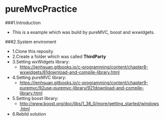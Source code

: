 # pureMvcPractice

###1.Introduction
* This is a example which was build by pureMVC, boost and wxwidgets.

###2.System enviroment
* 1.Clone this reposity
* 2.Create a folder which was called **ThirdParty**
* 3.Setting wxWidgets library:
  * https://jenhsuan.gitbooks.io/c-programming/content/chapter8-wxwidgets/81download-and-compile-library.html
* 4.Setting pureMVC library:
  * https://jenhsuan.gitbooks.io/c-programming/content/chapter9-puremvc/92use-puremvc-library/921download-and-compile-library.html
* 5.Setting boost library:
  * http://www.boost.org/doc/libs/1_36_0/more/getting_started/windows.html
* 6.Rebild solution
